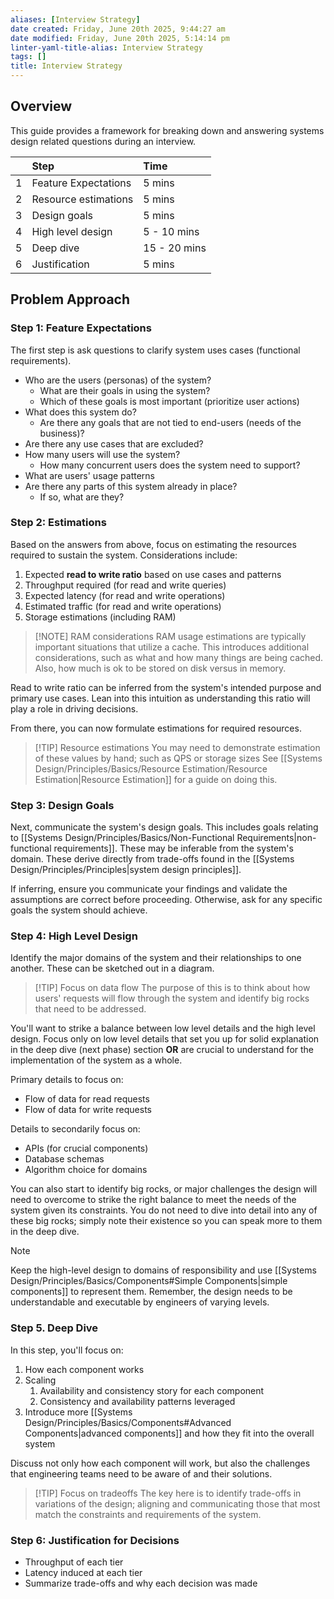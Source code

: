 ```yaml
---
aliases: [Interview Strategy]
date created: Friday, June 20th 2025, 9:44:27 am
date modified: Friday, June 20th 2025, 5:14:14 pm
linter-yaml-title-alias: Interview Strategy
tags: []
title: Interview Strategy
---
```


## Overview

This guide provides a framework for breaking down and answering systems design related questions during an interview.

|     | Step                 | Time         |
| --: |:------------------- |:----------- |
|   1 | Feature Expectations | 5 mins       |
|   2 | Resource estimations | 5 mins       |
|   3 | Design goals         | 5 mins       |
|   4 | High level design    | 5 - 10 mins  |
|   5 | Deep dive            | 15 - 20 mins |
|   6 | Justification        | 5 mins       |

## Problem Approach

### Step 1: Feature Expectations

The first step is ask questions to clarify system uses cases (functional requirements).

- Who are the users (personas) of the system?
  - What are their goals in using the system?
  - Which of these goals is most important (prioritize user actions)
- What does this system do?
  - Are there any goals that are not tied to end-users (needs of the business)?
- Are there any use cases that are excluded?
- How many users will use the system?
  - How many concurrent users does the system need to support?
- What are users' usage patterns
- Are there any parts of this system already in place?
  - If so, what are they?

### Step 2: Estimations

Based on the answers from above, focus on estimating the resources required to sustain the system. Considerations include:

1. Expected **read to write ratio** based on use cases and patterns
2. Throughput required (for read and write queries)
3. Expected latency (for read and write operations)
4. Estimated traffic (for read and write operations)
5. Storage estimations (including RAM)

> [!NOTE] RAM considerations
> RAM usage estimations are typically important situations that utilize a cache. This introduces additional considerations, such as what and how many things are being cached. Also, how much is ok to be stored on disk versus in memory.

Read to write ratio can be inferred from the system's intended purpose and primary use cases. Lean into this intuition as understanding this ratio will play a role in driving decisions.

From there, you can now formulate estimations for required resources.

> [!TIP] Resource estimations
> You may need to demonstrate estimation of these values by hand; such as QPS or storage sizes See [[Systems Design/Principles/Basics/Resource Estimation/Resource Estimation|Resource Estimation]] for a guide on doing this.

### Step 3: Design Goals

Next, communicate the system's design goals. This includes goals relating to [[Systems Design/Principles/Basics/Non-Functional Requirements|non-functional requirements]]. These may be inferable from the system's domain. These derive directly from trade-offs found in the [[Systems Design/Principles/Principles|system design principles]].

If inferring, ensure you communicate your findings and validate the assumptions are correct before proceeding. Otherwise, ask for any specific goals the system should achieve.

### Step 4: High Level Design

Identify the major domains of the system and their relationships to one another. These can be sketched out in a diagram.

> [!TIP] Focus on data flow
> The purpose of this is to think about how users' requests will flow through the system and identify big rocks that need to be addressed.

You'll want to strike a balance between low level details and the high level design. Focus only on low level details that set you up for solid explanation in the deep dive (next phase) section **OR** are crucial to understand for the implementation of the system as a whole.

Primary details to focus on:

- Flow of data for read requests
- Flow of data for write requests

Details to secondarily focus on:

- APIs (for crucial components)
- Database schemas
- Algorithm choice for domains

You can also start to identify big rocks, or major challenges the design will need to overcome to strike the right balance to meet the needs of the system given its constraints. You do not need to dive into detail into any of these big rocks; simply note their existence so you can speak more to them in the deep dive.

> [!NOTE]
> Keep the high-level design to domains of responsibility and use [[Systems Design/Principles/Basics/Components#Simple Components|simple components]] to represent them. Remember, the design needs to be understandable and executable by engineers of varying levels.

### Step 5. Deep Dive

In this step, you'll focus on:

1. How each component works
2. Scaling
   1. Availability and consistency story for each component
   2. Consistency and availability patterns leveraged
3. Introduce more [[Systems Design/Principles/Basics/Components#Advanced Components|advanced components]] and how they fit into the overall system

Discuss not only how each component will work, but also the challenges that engineering teams need to be aware of and their solutions.

> [!TIP] Focus on tradeoffs
> The key here is to identify trade-offs in variations of the design; aligning and communicating those that most match the constraints and requirements of the system.

### Step 6: Justification for Decisions

- Throughput of each tier
- Latency induced at each tier
- Summarize trade-offs and why each decision was made
